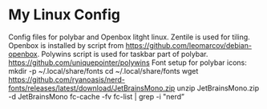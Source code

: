 # My Linux Config
Config files for polybar and Openbox litght linux. Zentile is used for tiling. Openbox is installed by script from https://github.com/leomarcov/debian-openbox.
Polywins script is used for taskbar part of polybar. https://github.com/uniquepointer/polywins
Font setup for polybar icons:
mkdir -p ~/.local/share/fonts
cd ~/.local/share/fonts
wget https://github.com/ryanoasis/nerd-fonts/releases/latest/download/JetBrainsMono.zip
unzip JetBrainsMono.zip -d JetBrainsMono
fc-cache -fv
fc-list | grep -i "nerd”
